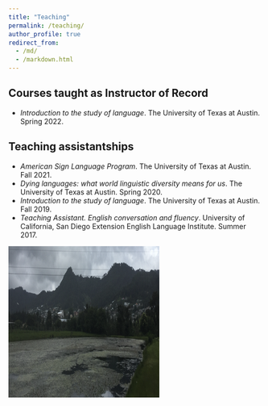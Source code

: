 ```yaml
---
title: "Teaching"
permalink: /teaching/
author_profile: true
redirect_from: 
  - /md/
  - /markdown.html
---
```

## Courses taught as Instructor of Record
* _Introduction to the study of language_. The University of Texas at Austin. Spring 2022.

## Teaching assistantships
* _American Sign Language Program_. The University of Texas at Austin. Fall 2021.
* _Dying languages: what world linguistic diversity means for us_. The University of Texas at Austin. Spring 2020.
* _Introduction to the study of language_. The University of Texas at Austin. Fall 2019.
* _Teaching Assistant. English conversation and fluency_. University of California, San Diego Extension English Language                     Institute. Summer 2017.

<img src="/images/Z_Lake.png" width = "300" height = "300">

